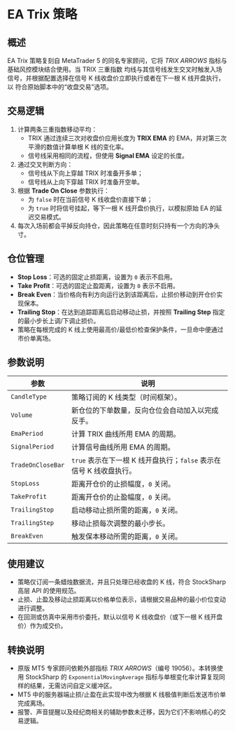 # EA Trix 策略

## 概述

EA Trix 策略复刻自 MetaTrader 5 的同名专家顾问，它将 *TRIX ARROWS* 指标与基础风控模块结合使用。当 TRIX 三重指数
均线与其信号线发生交叉时触发入场信号，并根据配置选择在信号 K 线收盘价立即执行或者在下一根 K 线开盘执行，以
符合原始脚本中的“收盘交易”选项。

## 交易逻辑

1. 计算两条三重指数移动平均：
   - TRIX 通过连续三次对收盘价应用长度为 **TRIX EMA** 的 EMA，并对第三次平滑的数值计算单根 K 线的变化率。
   - 信号线采用相同的流程，但使用 **Signal EMA** 设定的长度。
2. 通过交叉判断方向：
   - 信号线从下向上穿越 TRIX 时准备开多单；
   - 信号线从上向下穿越 TRIX 时准备开空单。
3. 根据 **Trade On Close** 参数执行：
   - 为 `false` 时在当前信号 K 线收盘价直接下单；
   - 为 `true` 时将信号挂起，等下一根 K 线开盘价执行，以模拟原始 EA 的延迟交易模式。
4. 每次入场前都会平掉反向持仓，因此策略在任意时刻只持有一个方向的净头寸。

## 仓位管理

- **Stop Loss**：可选的固定止损距离，设置为 `0` 表示不启用。
- **Take Profit**：可选的固定止盈距离，设置为 `0` 表示不启用。
- **Break Even**：当价格向有利方向运行达到该距离后，止损价移动到开仓价实现保本。
- **Trailing Stop**：在达到追踪距离后启动移动止损，并按照 **Trailing Step** 指定的最小步长上调/下调止损价。
- 策略在每根完成的 K 线上使用最高价/最低价检查保护条件，一旦命中便通过市价单离场。

## 参数说明

| 参数 | 说明 |
| ---- | ---- |
| `CandleType` | 策略订阅的 K 线类型（时间框架）。 |
| `Volume` | 新仓位的下单数量，反向仓位会自动加入以完成反手。 |
| `EmaPeriod` | 计算 TRIX 曲线所用 EMA 的周期。 |
| `SignalPeriod` | 计算信号曲线所用 EMA 的周期。 |
| `TradeOnCloseBar` | `true` 表示在下一根 K 线开盘执行；`false` 表示在信号 K 线收盘执行。 |
| `StopLoss` | 距离开仓价的止损幅度，`0` 关闭。 |
| `TakeProfit` | 距离开仓价的止盈幅度，`0` 关闭。 |
| `TrailingStop` | 启动移动止损所需的距离，`0` 关闭。 |
| `TrailingStep` | 移动止损每次调整的最小步长。 |
| `BreakEven` | 触发保本移动所需的距离，`0` 关闭。 |

## 使用建议

- 策略仅订阅一条蜡烛数据流，并且只处理已经收盘的 K 线，符合 StockSharp 高层 API 的使用规范。
- 止损、止盈及移动止损距离以价格单位表示，请根据交易品种的最小价位变动进行调整。
- 在回测或仿真中采用市价委托，默认以信号 K 线收盘价（或下一根 K 线开盘价）作为成交价。

## 转换说明

- 原版 MT5 专家顾问依赖外部指标 *TRIX ARROWS*（编号 19056）。本转换使用 StockSharp 的
  `ExponentialMovingAverage` 指标与单根变化率计算复现同样的结果，无需访问自定义缓冲区。
- MT5 中的服务器端止损/止盈在此实现中改为根据 K 线极值判断后发送市价单完成离场。
- 报警、声音提醒以及经纪商相关的辅助参数未迁移，因为它们不影响核心的交易逻辑。

